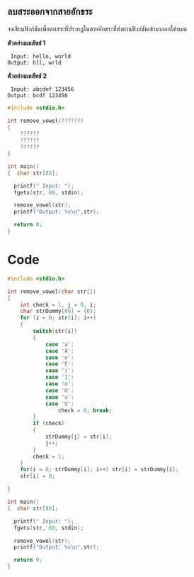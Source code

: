 ## ลบสระออกจากสายอักขระ
จงเขียนฟังก์ชันเพื่อลบสระที่ปรากฏในสายอักขระที่ส่งผ่านฟังก์ชันเข้ามาออกให้หมด

**ตัวอย่างผลลัพธ์ 1**
```
 Input: hello, world
Output: hll, wrld
```
**ตัวอย่างผลลัพธ์ 2**
```
 Input: abcdef 123456
Output: bcdf 123456
```

```cpp
#include <stdio.h>

int remove_vowel(??????)
{
    ??????
    ??????
    ??????
}

int main()
{  char str[80];

  printf(" Input: ");
  fgets(str, 80, stdin);

  remove_vowel(str);
  printf("Output: %s\n",str);

  return 0;
}
```
# Code
```cpp
#include <stdio.h>

int remove_vowel(char str[])
{
    int check = 1, j = 0, i;
    char strDummy[80] = {0};
    for (i = 0; str[i]; i++)
    {
        switch(str[i])
        {
            case 'a':
            case 'A':
            case 'e':
            case 'E':
            case 'i':
            case 'I':
            case 'o':
            case 'O':
            case 'u':
            case 'U':
                check = 0; break;
        }
        if (check)
        {
            strDummy[j] = str[i];
            j++;
        }
        check = 1;
    }
    for(i = 0; strDummy[i]; i++) str[i] = strDummy[i];
    str[i] = 0;

}

int main()
{  char str[80];

  printf(" Input: ");
  fgets(str, 80, stdin);

  remove_vowel(str);
  printf("Output: %s\n",str);

  return 0;
}
```